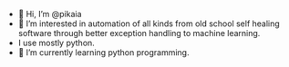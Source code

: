 - 👋 Hi, I’m @pikaia
- 👀 I’m interested in automation of all kinds from old school self healing software through better exception handling to machine learning.
- I use mostly python.
- 🌱 I’m currently learning python programming.

